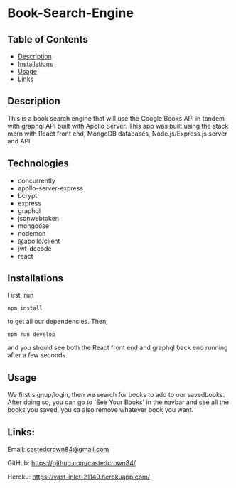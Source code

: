 # Book-Search-Engine

## Table of Contents

- [Description](#Description)
- [Installations](#Installations)
- [Usage](#Usage)
- [Links](#Links)

## Description

This is a book search engine that will use the Google Books API in tandem with graphql API built with Apollo Server. This app was built using the stack mern with React front end, MongoDB databases, Node.js/Express.js server and API.

## Technologies

- concurrently
- apollo-server-express
- bcrypt
- express
- graphql
- jsonwebtoken
- mongoose
- nodemon
- @apollo/client
- jwt-decode
- react

## Installations

First, run

``npm install``

to get all our dependencies. Then,

``npm run develop``

and you should see both the React front end and graphql back end running after a few seconds.

## Usage

We first signup/login, then we search for books to add to our savedbooks. After doing so, you can go to 'See Your Books' in the navbar and see all the books you saved, you ca also remove whatever book you want.

## Links:

Email: castedcrown84@gmail.com

GitHub: https://github.com/castedcrown84/

Heroku: https://vast-inlet-21149.herokuapp.com/
